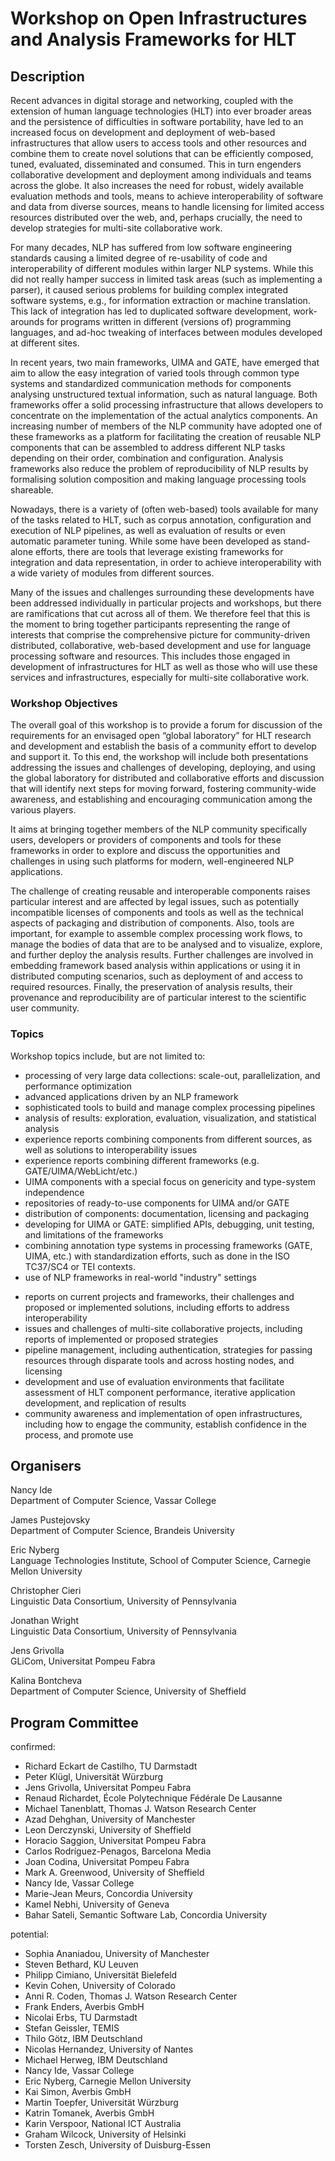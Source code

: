 Workshop on Open Infrastructures and Analysis Frameworks for HLT
====================================

Description
-----------

Recent advances in digital storage and networking, coupled with the extension of human language technologies (HLT) into ever broader areas and the persistence of difficulties in software portability, have led to an increased focus on development and deployment of web-based infrastructures that allow users to access tools and other resources and combine them to create novel solutions that can be efficiently composed, tuned, evaluated, disseminated and consumed. This in turn engenders collaborative development and deployment among individuals and teams across the globe. It also increases the need for robust, widely available evaluation methods and tools, means to achieve interoperability of software and data from diverse sources, means to handle licensing for limited access resources distributed over the web, and, perhaps crucially, the need to develop strategies for multi-site collaborative work. 

For many decades, NLP has suffered from low software engineering standards causing a limited degree of re-usability of code and interoperability of different modules within larger NLP systems. While this did not really hamper success in limited task areas (such as implementing a parser), it caused serious problems for building complex integrated software systems, e.g., for information extraction or machine translation. This lack of integration has led to duplicated software development, work-arounds for programs written in different (versions of) programming languages, and ad-hoc tweaking of interfaces between modules developed at different sites.

In recent years, two main frameworks, UIMA and GATE, have emerged that aim to allow the easy integration of varied tools through common type systems and standardized communication methods for components analysing unstructured textual information, such as natural language. Both frameworks offer a solid processing infrastructure that allows developers to concentrate on the implementation of the actual analytics components. An increasing number of members of the NLP community have adopted one of these frameworks as a platform for facilitating the creation of reusable NLP components that can be assembled to address different NLP tasks depending on their order, combination and configuration. Analysis frameworks also reduce the problem of reproducibility of NLP results by formalising solution composition and making language processing tools shareable.

Nowadays, there is a variety of (often web-based) tools available for many of the tasks related to HLT, such as corpus annotation, configuration and execution of NLP pipelines, as well as evaluation of results or even automatic parameter tuning. While some have been developed as stand-alone efforts, there are tools that leverage existing frameworks for integration and data representation, in order to achieve interoperability with a wide variety of modules from different sources.

Many of the issues and challenges surrounding these developments have been addressed individually in particular projects and workshops, but there are ramifications that cut across all of them. We therefore feel that this is the moment to bring together participants representing the range of interests that comprise the comprehensive picture for community-driven distributed, collaborative, web-based development and use for language processing software and resources. This includes those engaged in development of infrastructures for HLT as well as those who will use these services and infrastructures, especially for multi-site collaborative work. 


### Workshop Objectives

The overall goal of this workshop is to provide a forum for discussion of the requirements for an envisaged open “global laboratory” for HLT research and development and establish the basis of a community effort to develop and support it. To this end, the workshop will include both presentations addressing the issues and challenges of developing, deploying, and using the global laboratory for distributed and collaborative efforts and discussion that will identify next steps for moving forward, fostering community-wide awareness, and establishing and encouraging communication among the various players. 

It aims at bringing together members of the NLP community specifically users, developers or providers of components and tools for these frameworks in order to explore and discuss the opportunities and challenges in using such platforms for modern, well-engineered NLP applications.

The challenge of creating reusable and interoperable components raises particular interest and are affected by legal issues, such as potentially incompatible licenses of components and tools as well as the technical aspects of packaging and distribution of components. Also, tools are important, for example to assemble complex processing work flows, to manage the bodies of data that are to be analysed and to visualize, explore, and further deploy the analysis results. Further challenges are involved in embedding framework based analysis within applications or using it in distributed computing scenarios, such as deployment of and access to required resources. Finally, the preservation of analysis results, their provenance and reproducibility are of particular interest to the scientific user community.

### Topics

Workshop topics include, but are not limited to: 
* processing of very large data collections: scale-out, parallelization, and performance optimization
* advanced applications driven by an NLP framework
* sophisticated tools to build and manage complex processing pipelines
* analysis of results: exploration, evaluation, visualization, and statistical analysis
* experience reports combining components from different sources, as well as solutions to interoperability issues
* experience reports combining different frameworks (e.g. GATE/UIMA/WebLicht/etc.)
* UIMA components with a special focus on genericity and type-system independence
* repositories of ready-to-use components for UIMA and/or GATE
* distribution of components: documentation, licensing and packaging
* developing for UIMA or GATE: simplified APIs, debugging, unit testing, and limitations of the frameworks
* combining annotation type systems in processing frameworks (GATE, UIMA, etc.) with standardization efforts, such as done in the ISO TC37/SC4 or TEI contexts.
* use of NLP frameworks in real-world "industry" settings

- reports on current projects and frameworks, their challenges and proposed or implemented solutions, including efforts to address interoperability 
- issues and challenges of multi-site collaborative projects, including reports of implemented or proposed strategies
- pipeline management, including authentication, strategies for passing resources through disparate tools and across hosting nodes, and licensing 
- development and use of evaluation environments that facilitate assessment of HLT component performance, iterative application development, and replication of results 
- community awareness and implementation of open infrastructures, including how to engage the community, establish confidence in the process, and promote use


Organisers
----------
Nancy Ide  
Department of Computer Science, Vassar College

James Pustejovsky  
Department of Computer Science, Brandeis University

Eric Nyberg  
Language Technologies Institute, School of Computer Science, Carnegie Mellon University

Christopher Cieri  
Linguistic Data Consortium, University of Pennsylvania

Jonathan Wright  
Linguistic Data Consortium, University of Pennsylvania

Jens Grivolla  
GLiCom, Universitat Pompeu Fabra

Kalina Bontcheva  
Department of Computer Science, University of Sheffield

Program Committee
-----------------

confirmed:
* Richard Eckart de Castilho, TU Darmstadt
* Peter Klügl, Universität Würzburg
* Jens Grivolla, Universitat Pompeu Fabra
* Renaud Richardet, École Polytechnique Fédérale De Lausanne
* Michael Tanenblatt, Thomas J. Watson Research Center
* Azad Dehghan, University of Manchester
* Leon Derczynski, University of Sheffield
* Horacio Saggion, Universitat Pompeu Fabra
* Carlos Rodríguez-Penagos, Barcelona Media
* Joan Codina, Universitat Pompeu Fabra
* Mark A. Greenwood, University of Sheffield
* Nancy Ide, Vassar College
* Marie-Jean Meurs, Concordia University
* Kamel Nebhi, University of Geneva
* Bahar Sateli, Semantic Software Lab, Concordia University

potential:
* Sophia Ananiadou, University of Manchester
* Steven Bethard, KU Leuven
* Philipp Cimiano, Universität Bielefeld
* Kevin Cohen, University of Colorado
* Anni R. Coden, Thomas J. Watson Research Center
* Frank Enders, Averbis GmbH
* Nicolai Erbs, TU Darmstadt
* Stefan Geissler, TEMIS
* Thilo Götz, IBM Deutschland
* Nicolas Hernandez, University of Nantes
* Michael Herweg, IBM Deutschland
* Nancy Ide, Vassar College
* Eric Nyberg, Carnegie Mellon University
* Kai Simon, Averbis GmbH
* Martin Toepfer, Universität Würzburg
* Katrin Tomanek, Averbis GmbH
* Karin Verspoor, National ICT Australia
* Graham Wilcock, University of Helsinki
* Torsten Zesch, University of Duisburg-Essen
